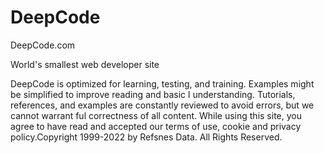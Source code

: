 # DeepCode

DeepCode.com

World's smallest web developer site

DeepCode is optimized for learning, testing, and training. Examples might be simplified to improve reading and basic l 
understanding. Tutorials, references, and examples are constantly reviewed to avoid errors, but we cannot warrant ful
correctness of all content. While using this site, you agree to have read and accepted our terms of use, cookie and 
privacy policy.Copyright 1999-2022 by Refsnes Data. All Rights Reserved.
